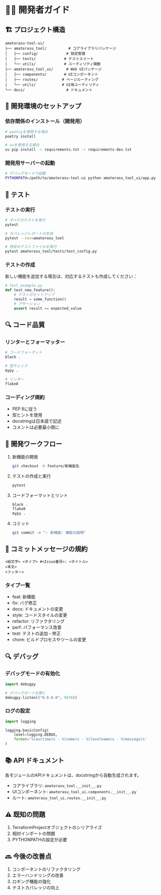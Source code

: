 # 👨‍💻 開発者ガイド

## 🏗️ プロジェクト構造

```plaintext
amaterasu-tool-ui/
├── amaterasu_tool/          # コアライブラリパッケージ
│   ├── config/             # 設定管理
│   ├── tests/             # テストスイート
│   └── utils/             # ユーティリティ関数
├── amaterasu_tool_ui/      # Web UIパッケージ
│   ├── components/        # UIコンポーネント
│   ├── routes/           # ページルーティング
│   └── utils/            # UI用ユーティリティ
└── docs/                   # ドキュメント
```

## 🔧 開発環境のセットアップ

### 依存関係のインストール（開発用）

```bash
# poetryを使用する場合
poetry install

# uvを使用する場合
uv pip install -r requirements.txt -r requirements-dev.txt
```

### 開発用サーバーの起動

```bash
# デバッグモードで起動
PYTHONPATH=/path/to/amaterasu-tool-ui python amaterasu_tool_ui/app.py
```

## 🧪 テスト

### テストの実行

```bash
# すべてのテストを実行
pytest

# カバレッジレポートの生成
pytest --cov=amaterasu_tool

# 特定のテストファイルを実行
pytest amaterasu_tool/tests/test_config.py
```

### テストの作成

新しい機能を追加する場合は、対応するテストも作成してください：

```python
# test_example.py
def test_new_feature():
    # テストのセットアップ
    result = some_function()
    # アサーション
    assert result == expected_value
```

## 🔍 コード品質

### リンターとフォーマッター

```bash
# コードフォーマット
black .

# 型チェック
mypy .

# リンター
flake8
```

### コーディング規約

- PEP 8に従う
- 型ヒントを使用
- docstringは日本語で記述
- コメントは必要最小限に

## 🔄 開発ワークフロー

1. 新機能の開発
   ```bash
   git checkout -b feature/新機能名
   ```

2. テストの作成と実行
   ```bash
   pytest
   ```

3. コードフォーマットとリント
   ```bash
   black .
   flake8
   mypy .
   ```

4. コミット
   ```bash
   git commit -m "✨ 新機能: 機能の説明"
   ```

## 📝 コミットメッセージの規約

```
<絵文字> <タイプ> #<Issue番号>: <タイトル>
<本文>
<フッター>
```

### タイプ一覧

- feat: 新機能
- fix: バグ修正
- docs: ドキュメントの変更
- style: コードスタイルの変更
- refactor: リファクタリング
- perf: パフォーマンス改善
- test: テストの追加・修正
- chore: ビルドプロセスやツールの変更

## 🔍 デバッグ

### デバッグモードの有効化

```python
import debugpy

# デバッグポートを開く
debugpy.listen(("0.0.0.0", 5678))
```

### ログの設定

```python
import logging

logging.basicConfig(
    level=logging.DEBUG,
    format='%(asctime)s - %(name)s - %(levelname)s - %(message)s'
)
```

## 📚 API ドキュメント

各モジュールのAPIドキュメントは、docstringから自動生成されます。

- コアライブラリ: `amaterasu_tool.__init__.py`
- UIコンポーネント: `amaterasu_tool_ui.components.__init__.py`
- ルート: `amaterasu_tool_ui.routes.__init__.py`

## ⚠️ 既知の問題

1. TerraformProjectオブジェクトのシリアライズ
2. 相対インポートの問題
3. PYTHONPATHの設定が必要

## 🔜 今後の改善点

1. コンポーネントのリファクタリング
2. エラーハンドリングの改善
3. ロギング機能の強化
4. テストカバレッジの向上

